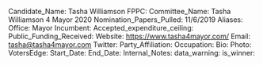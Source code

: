 Candidate_Name: Tasha Williamson
FPPC: 
Committee_Name: Tasha Williamson 4 Mayor 2020
Nomination_Papers_Pulled: 11/6/2019
Aliases: 
Office: Mayor
Incumbent: 
Accepted_expenditure_ceiling: 
Public_Funding_Received: 
Website: https://www.tasha4mayor.com/
Email: tasha@tasha4mayor.com
Twitter: 
Party_Affiliation: 
Occupation: 
Bio: 
Photo: 
VotersEdge: 
Start_Date: 
End_Date: 
Internal_Notes: 
data_warning: 
is_winner: 
